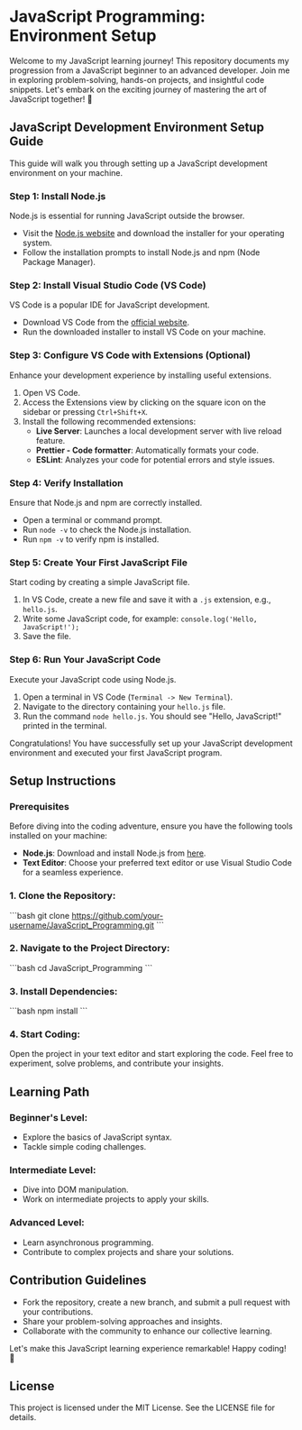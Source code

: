 # JavaScript Programming: Environment Setup

Welcome to my JavaScript learning journey! This repository documents my progression from a JavaScript beginner to an advanced developer. Join me in exploring problem-solving, hands-on projects, and insightful code snippets. Let's embark on the exciting journey of mastering the art of JavaScript together! 🚀

## JavaScript Development Environment Setup Guide

This guide will walk you through setting up a JavaScript development environment on your machine.

### Step 1: Install Node.js

Node.js is essential for running JavaScript outside the browser.

- Visit the [Node.js website](https://nodejs.org/) and download the installer for your operating system.
- Follow the installation prompts to install Node.js and npm (Node Package Manager).

### Step 2: Install Visual Studio Code (VS Code)

VS Code is a popular IDE for JavaScript development.

- Download VS Code from the [official website](https://code.visualstudio.com/).
- Run the downloaded installer to install VS Code on your machine.

### Step 3: Configure VS Code with Extensions (Optional)

Enhance your development experience by installing useful extensions.

1. Open VS Code.
2. Access the Extensions view by clicking on the square icon on the sidebar or pressing `Ctrl+Shift+X`.
3. Install the following recommended extensions:
   - **Live Server**: Launches a local development server with live reload feature.
   - **Prettier - Code formatter**: Automatically formats your code.
   - **ESLint**: Analyzes your code for potential errors and style issues.

### Step 4: Verify Installation

Ensure that Node.js and npm are correctly installed.

- Open a terminal or command prompt.
- Run `node -v` to check the Node.js installation.
- Run `npm -v` to verify npm is installed.

### Step 5: Create Your First JavaScript File

Start coding by creating a simple JavaScript file.

1. In VS Code, create a new file and save it with a `.js` extension, e.g., `hello.js`.
2. Write some JavaScript code, for example: `console.log('Hello, JavaScript!');`
3. Save the file.

### Step 6: Run Your JavaScript Code

Execute your JavaScript code using Node.js.

1. Open a terminal in VS Code (`Terminal -> New Terminal`).
2. Navigate to the directory containing your `hello.js` file.
3. Run the command `node hello.js`. You should see "Hello, JavaScript!" printed in the terminal.

Congratulations! You have successfully set up your JavaScript development environment and executed your first JavaScript program.

## Setup Instructions

### Prerequisites

Before diving into the coding adventure, ensure you have the following tools installed on your machine:

- **Node.js**: Download and install Node.js from [here](https://nodejs.org/).
- **Text Editor**: Choose your preferred text editor or use Visual Studio Code for a seamless experience.

### 1. Clone the Repository:

\`\`\`bash
git clone https://github.com/your-username/JavaScript_Programming.git
\`\`\`

### 2. Navigate to the Project Directory:

\`\`\`bash
cd JavaScript_Programming
\`\`\`

### 3. Install Dependencies:

\`\`\`bash
npm install
\`\`\`

### 4. Start Coding:

Open the project in your text editor and start exploring the code. Feel free to experiment, solve problems, and contribute your insights.

## Learning Path

### Beginner's Level:

- Explore the basics of JavaScript syntax.
- Tackle simple coding challenges.

### Intermediate Level:

- Dive into DOM manipulation.
- Work on intermediate projects to apply your skills.

### Advanced Level:

- Learn asynchronous programming.
- Contribute to complex projects and share your solutions.

## Contribution Guidelines

- Fork the repository, create a new branch, and submit a pull request with your contributions.
- Share your problem-solving approaches and insights.
- Collaborate with the community to enhance our collective learning.

Let's make this JavaScript learning experience remarkable! Happy coding! 🌟

## License

This project is licensed under the MIT License. See the LICENSE file for details.

